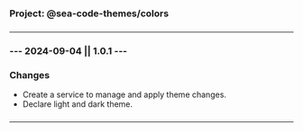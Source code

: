 ###

### **Project: @sea-code-themes/colors**

###

---

###

### **--- 2024-09-04 || 1.0.1 ---**

### **Changes**

- Create a service to manage and apply theme changes.
- Declare light and dark theme.

###

---
